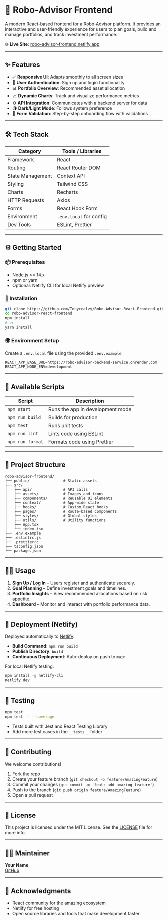 
# 🚀 Robo‑Advisor Frontend

A modern React-based frontend for a Robo‑Advisor platform. It provides an interactive and user-friendly experience for users to plan goals, build and manage portfolios, and track investment performance.

🌐 **Live Site**: [robo-advisor-frontend.netlify.app](https://robo-advisor-frontend.netlify.app)

---

## ✨ Features

- ✅ **Responsive UI**: Adapts smoothly to all screen sizes
- 🔐 **User Authentication**: Sign up and login functionality
- 📊 **Portfolio Overview**: Recommended asset allocation
- 📈 **Dynamic Charts**: Track and visualize performance metrics
- ⚙️ **API Integration**: Communicates with a backend server for data
- 🌗 **Dark/Light Mode**: Follows system preference
- 🧾 **Form Validation**: Step-by-step onboarding flow with validations

---

## 🛠️ Tech Stack

| Category          | Tools / Libraries                              |
|-------------------|-------------------------------------------------|
| Framework         | React                                           |
| Routing           | React Router DOM                                |
| State Management  | Context API             |
| Styling           | Tailwind CSS |
| Charts            | Recharts                             |
| HTTP Requests     | Axios                              |
| Forms             | React Hook Form                  |
| Environment       | `.env.local` for config                         |
| Dev Tools         | ESLint, Prettier             |

---

## ⚙️ Getting Started

### 📦 Prerequisites

- Node.js >= 14.x
- npm or yarn
- Optional: Netlify CLI for local Netlify preview

### 🔧 Installation

```bash
git clone https://github.com/Tonyrealzy/Robo-Advisor-React-Frontend.git
cd robo-advisor-react-frontend
npm install
# or
yarn install
```

### 🌍 Environment Setup

Create a `.env.local` file using the provided `.env.example`:

```
REACT_APP_BASE_URL=https://robo-advisor-backend-service.onrender.com
REACT_APP_NODE_ENV=development
```

---

## 🧪 Available Scripts

| Script             | Description                          |
|--------------------|--------------------------------------|
| `npm start`         | Runs the app in development mode     |
| `npm run build`     | Builds for production                |
| `npm test`          | Runs unit tests                      |
| `npm run lint`      | Lints code using ESLint              |
| `npm run format`    | Formats code using Prettier          |

---

## 📁 Project Structure

```
robo-advisor-frontend/
├── public/               # Static assets
├── src/
│   ├── api/              # API calls
│   ├── assets/           # Images and icons
│   ├── components/       # Reusable UI elements
│   ├── context/          # App-wide state
│   ├── hooks/            # Custom React hooks
│   ├── pages/            # Route-based components
│   ├── styles/           # Global styles
│   ├── utils/            # Utility functions
│   ├── App.tsx
│   └── index.tsx
├── .env.example
├── .eslintrc.js
├── .prettierrc
├── tsconfig.json
└── package.json
```

---

## 🧑‍💻 Usage

1. **Sign Up / Log In** – Users register and authenticate securely.
2. **Goal Planning** – Define investment goals and timelines.
3. **Portfolio Insights** – View recommended allocations based on risk appetite.
4. **Dashboard** – Monitor and interact with portfolio performance data.

---

## 🚀 Deployment (Netlify)

Deployed automatically to [Netlify](https://netlify.com):

- **Build Command**: `npm run build`
- **Publish Directory**: `build`
- **Continuous Deployment**: Auto-deploy on push to `main`

For local Netlify testing:

```bash
npm install -g netlify-cli
netlify dev
```

---

## 🧪 Testing

```bash
npm test
npm test -- --coverage
```

- Tests built with Jest and React Testing Library
- Add more test cases in the `__tests__` folder

---

## 🤝 Contributing

We welcome contributions!

1. Fork the repo
2. Create your feature branch (`git checkout -b feature/AmazingFeature`)
3. Commit your changes (`git commit -m 'feat: add amazing feature'`)
4. Push to the branch (`git push origin feature/AmazingFeature`)
5. Open a pull request

---

## 📝 License

This project is licensed under the MIT License. See the [LICENSE](./LICENSE) file for more info.

---

## 👨‍💼 Maintainer

**Your Name**  
[GitHub](https://github.com/Tonyrealzy)

---

## 🙏 Acknowledgments

- React community for the amazing ecosystem  
- Netlify for free hosting  
- Open source libraries and tools that make development faster
